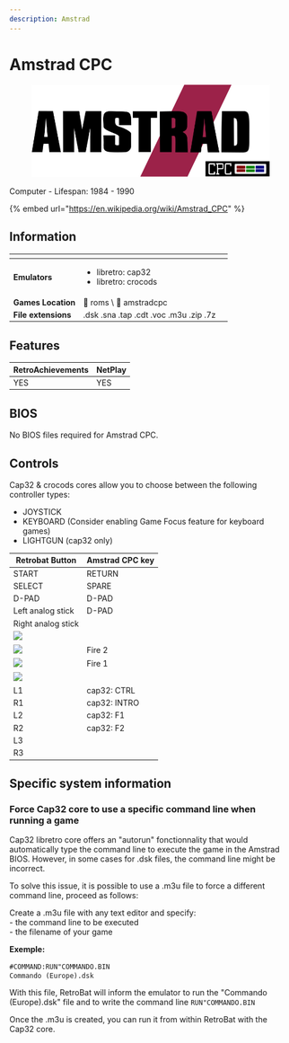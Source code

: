 ```yaml
---
description: Amstrad
---
```


# Amstrad CPC

<div align="left">

<figure><img src="https://raw.githubusercontent.com/fabricecaruso/es-theme-carbon/52ff37c9e265587d006945a2ba695b5a962b3a3d/art/logos/amstradcpc.svg" alt=""><figcaption></figcaption></figure>

</div>

Computer - Lifespan: 1984 - 1990

{% embed url="https://en.wikipedia.org/wiki/Amstrad_CPC" %}

## Information

<table data-header-hidden><thead><tr><th></th><th></th><th data-hidden></th></tr></thead><tbody><tr><td><strong>Emulators</strong></td><td><ul><li>libretro: cap32</li><li>libretro: crocods</li></ul></td><td></td></tr><tr><td><strong>Games Location</strong></td><td><span data-gb-custom-inline data-tag="emoji" data-code="1f4c1">📁</span> roms \ <span data-gb-custom-inline data-tag="emoji" data-code="1f4c2">📂</span> amstradcpc</td><td></td></tr><tr><td><strong>File extensions</strong></td><td>.dsk .sna .tap .cdt .voc .m3u .zip .7z</td><td></td></tr></tbody></table>

## Features

| RetroAchievements | NetPlay |
| ----------------- | ------- |
| YES               | YES     |

## BIOS

No BIOS files required for Amstrad CPC.

## Controls

Cap32 & crocods cores allow you to choose between the following controller types:

* JOYSTICK
* KEYBOARD (Consider enabling Game Focus feature for keyboard games)
* LIGHTGUN (cap32 only)

| Retrobat Button                                       | Amstrad CPC key |
| ----------------------------------------------------- | --------------- |
| START                                                 | RETURN          |
| SELECT                                                | SPARE           |
| D-PAD                                                 | D-PAD           |
| Left analog stick                                     | D-PAD           |
| Right analog stick                                    |                 |
| ![](<../../../.gitbook/assets/image (2) (1) (1).png>) |                 |
| ![](<../../../.gitbook/assets/image (1) (2) (1).png>) | Fire 2          |
| ![](<../../../.gitbook/assets/image (4) (1).png>)     | Fire 1          |
| ![](<../../../.gitbook/assets/image (3) (1) (2).png>) |                 |
| L1                                                    | cap32: CTRL     |
| R1                                                    | cap32: INTRO    |
| L2                                                    | cap32: F1       |
| R2                                                    | cap32: F2       |
| L3                                                    |                 |
| R3                                                    |                 |

## Specific system information

### Force Cap32 core to use a specific command line when running a game

Cap32 libretro core offers an "autorun" fonctionnality that would automatically type the command line to execute the game in the Amstrad BIOS. However, in some cases for .dsk files, the command line might be incorrect.

To solve this issue, it is possible to use a .m3u file to force a different command line, proceed as follows:

Create a .m3u file with any text editor and specify:\
\- the command line to be executed\
\- the filename of your game

**Exemple:**

```
#COMMAND:RUN"COMMANDO.BIN
Commando (Europe).dsk
```

With this file, RetroBat will inform the emulator to run the "Commando (Europe).dsk" file and to write the command line `RUN"COMMANDO.BIN`

Once the .m3u is created, you can run it from within RetroBat with the Cap32 core.
